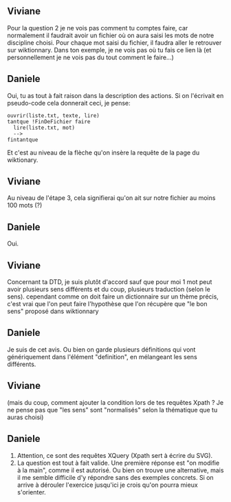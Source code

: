 ## Viviane
Pour la question 2 je ne vois pas comment tu comptes faire,
car normalement il faudrait avoir un fichier où on aura saisi les mots de notre discipline choisi.
Pour chaque mot saisi du fichier, il faudra aller le retrouver sur wiktionnary.
Dans ton exemple, je ne vois pas où tu fais ce lien là (et personnellement je ne vois pas du tout comment le faire...)



## Daniele

Oui, tu as tout à fait raison dans la description des actions. Si on l'écrivait en pseudo-code cela donnerait ceci, je pense:

```
ouvrir(liste.txt, texte, lire)
tantque !FinDeFichier faire
  lire(liste.txt, mot)
  -->
fintantque
```

Et c'est au niveau de la flèche qu'on insère la requête de la page du wiktionary.


## Viviane
Au niveau de l'étape 3, cela signifierai qu'on ait sur notre fichier au moins 100 mots (?)

## Daniele

Oui.

## Viviane
Concernant ta DTD, je suis plutôt d'accord sauf que pour moi 1 mot peut avoir plusieurs sens différents et du coup, plusieurs traduction (selon le sens).
cependant comme on doit faire un dictionnaire sur un thème précis, c'est vrai que l'on peut faire l'hypothèse que l'on récupère que "le bon sens" proposé dans wiktionnary

## Daniele
Je suis de cet avis. Ou bien on garde plusieurs définitions qui vont génériquement dans l'élément "definition", en mélangeant les sens différents.

## Viviane
(mais du coup, comment ajouter la condition lors de tes requêtes Xpath ? Je ne pense pas que "les sens" sont "normalisés" selon la thématique que tu auras choisi)  

## Daniele

1. Attention, ce sont des requêtes XQuery (Xpath sert à écrire du SVG).
2. La question est tout à fait valide. Une première réponse est "on modifie à la main", comme il est autorisé. Ou bien on trouve une alternative, mais il me semble difficile d'y répondre sans des exemples concrets. Si on arrive à dérouler l'exercice jusqu'ici je crois qu'on pourra mieux s'orienter.
